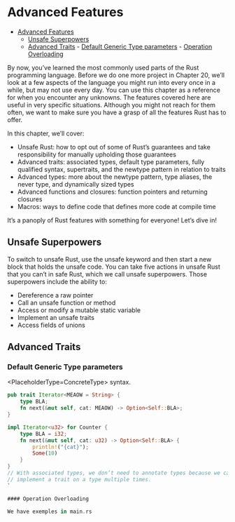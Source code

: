 # Advanced Features

<!--toc:start-->

- [Advanced Features](#advanced-features)
  - [Unsafe Superpowers](#unsafe-superpowers)
  - [Advanced Traits](#advanced-traits) - [Default Generic Type
  parameters](#default-generic-type-parameters) - [Operation
  Overloading](#operation-overloading)
  <!--toc:end-->

By now, you’ve learned the most commonly used parts of the Rust programming
language. Before we do one more project in Chapter 20, we’ll look at a few
aspects of the language you might run into every once in a while, but may not
use every day. You can use this chapter as a reference for when you encounter
any unknowns. The features covered here are useful in very specific situations.
Although you might not reach for them often, we want to make sure you have a
grasp of all the features Rust has to offer.

In this chapter, we’ll cover:

- Unsafe Rust: how to opt out of some of Rust’s guarantees and take
  responsibility for manually upholding those guarantees
- Advanced traits: associated types, default type parameters, fully qualified
  syntax, supertraits, and the newtype pattern in relation to traits
- Advanced types: more about the newtype pattern, type aliases, the never type,
  and dynamically sized types
- Advanced functions and closures: function pointers and returning closures
- Macros: ways to define code that defines more code at compile time

It’s a panoply of Rust features with something for everyone! Let’s dive in!

## Unsafe Superpowers

To switch to unsafe Rust, use the unsafe keyword and then start a new block
that holds the unsafe code. You can take five actions in unsafe Rust that you
can’t in safe Rust, which we call unsafe superpowers. Those superpowers include
the ability to:

- Dereference a raw pointer
- Call an unsafe function or method
- Access or modify a mutable static variable
- Implement an unsafe traits
- Access fields of unions

## Advanced Traits

### Default Generic Type parameters

\<PlaceholderType=ConcreteType\> syntax.

```rust
pub trait Iterator<MEAOW = String> {
    type BLA;
    fn next(&mut self, cat: MEAOW) -> Option<Self::BLA>;
}

impl Iterator<u32> for Counter {
    type BLA = i32;
    fn next(&mut self, cat: u32) -> Option<Self::BLA> {
        println!("{cat}");
        Some(10)
    }
}
// With associated types, we don’t need to annotate types because we can’t
// implement a trait on a type multiple times.
`

#### Operation Overloading

We have exemples in main.rs
```
